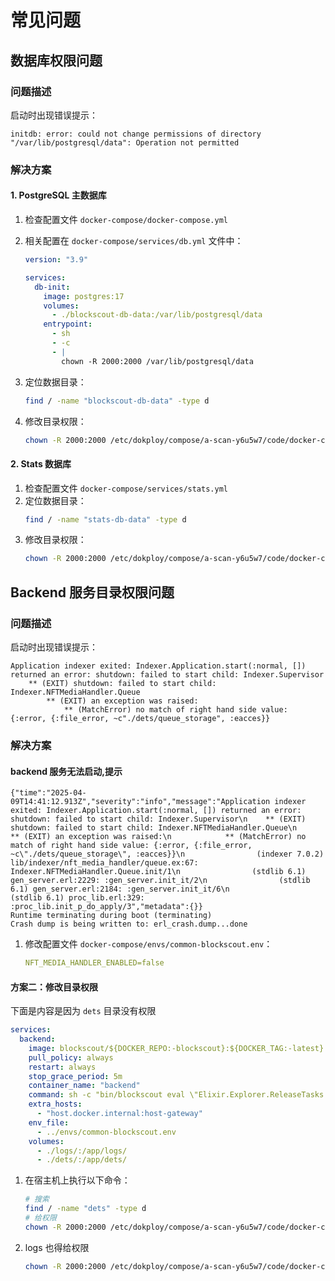# 常见问题

## 数据库权限问题

### 问题描述

启动时出现错误提示：

```
initdb: error: could not change permissions of directory "/var/lib/postgresql/data": Operation not permitted
```

### 解决方案

#### 1. PostgreSQL 主数据库

1. 检查配置文件 `docker-compose/docker-compose.yml`
2. 相关配置在 `docker-compose/services/db.yml` 文件中：

   ```yaml
   version: "3.9"

   services:
     db-init:
       image: postgres:17
       volumes:
         - ./blockscout-db-data:/var/lib/postgresql/data
       entrypoint:
         - sh
         - -c
         - |
           chown -R 2000:2000 /var/lib/postgresql/data
   ```

3. 定位数据目录：
   ```bash
   find / -name "blockscout-db-data" -type d
   ```
4. 修改目录权限：
   ```bash
   chown -R 2000:2000 /etc/dokploy/compose/a-scan-y6u5w7/code/docker-compose/services/blockscout-db-data
   ```

#### 2. Stats 数据库

1. 检查配置文件 `docker-compose/services/stats.yml`
2. 定位数据目录：
   ```bash
   find / -name "stats-db-data" -type d
   ```
3. 修改目录权限：
   ```bash
   chown -R 2000:2000 /etc/dokploy/compose/a-scan-y6u5w7/code/docker-compose/services/stats-db-data
   ```

## Backend 服务目录权限问题

### 问题描述

启动时出现错误提示：

```
Application indexer exited: Indexer.Application.start(:normal, []) returned an error: shutdown: failed to start child: Indexer.Supervisor
    ** (EXIT) shutdown: failed to start child: Indexer.NFTMediaHandler.Queue
        ** (EXIT) an exception was raised:
            ** (MatchError) no match of right hand side value: {:error, {:file_error, ~c"./dets/queue_storage", :eacces}}
```

### 解决方案

#### backend 服务无法启动,提示

```
{"time":"2025-04-09T14:41:12.913Z","severity":"info","message":"Application indexer exited: Indexer.Application.start(:normal, []) returned an error: shutdown: failed to start child: Indexer.Supervisor\n    ** (EXIT) shutdown: failed to start child: Indexer.NFTMediaHandler.Queue\n        ** (EXIT) an exception was raised:\n            ** (MatchError) no match of right hand side value: {:error, {:file_error, ~c\"./dets/queue_storage\", :eacces}}\n                (indexer 7.0.2) lib/indexer/nft_media_handler/queue.ex:67: Indexer.NFTMediaHandler.Queue.init/1\n                (stdlib 6.1) gen_server.erl:2229: :gen_server.init_it/2\n                (stdlib 6.1) gen_server.erl:2184: :gen_server.init_it/6\n                (stdlib 6.1) proc_lib.erl:329: :proc_lib.init_p_do_apply/3","metadata":{}}
Runtime terminating during boot (terminating)
Crash dump is being written to: erl_crash.dump...done
```

1. 修改配置文件 `docker-compose/envs/common-blockscout.env`：
   ```yaml
   NFT_MEDIA_HANDLER_ENABLED=false
   ```

#### 方案二：修改目录权限

下面是内容是因为 `dets` 目录没有权限

```yaml
services:
  backend:
    image: blockscout/${DOCKER_REPO:-blockscout}:${DOCKER_TAG:-latest}
    pull_policy: always
    restart: always
    stop_grace_period: 5m
    container_name: "backend"
    command: sh -c "bin/blockscout eval \"Elixir.Explorer.ReleaseTasks.create_and_migrate()\" && bin/blockscout start"
    extra_hosts:
      - "host.docker.internal:host-gateway"
    env_file:
      - ../envs/common-blockscout.env
    volumes:
      - ./logs/:/app/logs/
      - ./dets/:/app/dets/
```

1. 在宿主机上执行以下命令：

   ```bash
   # 搜索
   find / -name "dets" -type d
   # 给权限
   chown -R 2000:2000 /etc/dokploy/compose/a-scan-y6u5w7/code/docker-compose/services/dets
   ```

2. logs 也得给权限

   ```bash
   chown -R 2000:2000 /etc/dokploy/compose/a-scan-y6u5w7/code/docker-compose/services/logs
   ```
